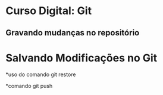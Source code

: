 # Curso Digital: Git
## Gravando mudanças no repositório

# Salvando Modificações no Git

*uso do comando git restore

*comando git push